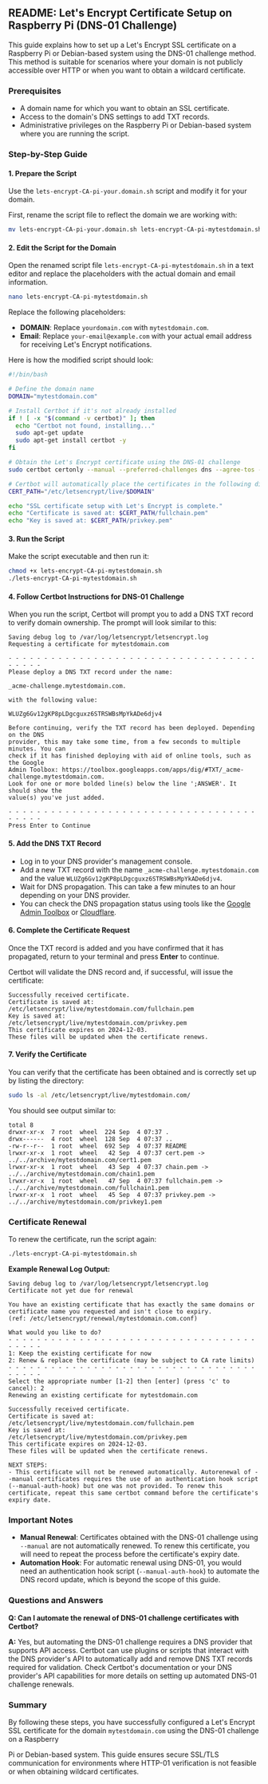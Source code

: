 ## README: Let's Encrypt Certificate Setup on Raspberry Pi (DNS-01 Challenge)

This guide explains how to set up a Let's Encrypt SSL certificate on a Raspberry Pi or Debian-based system using the DNS-01 challenge method. This method is suitable for scenarios where your domain is not publicly accessible over HTTP or when you want to obtain a wildcard certificate.

### Prerequisites

- A domain name for which you want to obtain an SSL certificate.
- Access to the domain's DNS settings to add TXT records.
- Administrative privileges on the Raspberry Pi or Debian-based system where you are running the script.

### Step-by-Step Guide

#### 1. **Prepare the Script**

Use the `lets-encrypt-CA-pi-your.domain.sh` script and modify it for your domain.

First, rename the script file to reflect the domain we are working with:

```bash
mv lets-encrypt-CA-pi-your.domain.sh lets-encrypt-CA-pi-mytestdomain.sh
```

#### 2. **Edit the Script for the Domain**

Open the renamed script file `lets-encrypt-CA-pi-mytestdomain.sh` in a text editor and replace the placeholders with the actual domain and email information.

```bash
nano lets-encrypt-CA-pi-mytestdomain.sh
```

Replace the following placeholders:

- **DOMAIN**: Replace `yourdomain.com` with `mytestdomain.com`.
- **Email**: Replace `your-email@example.com` with your actual email address for receiving Let's Encrypt notifications.

Here is how the modified script should look:

```bash
#!/bin/bash

# Define the domain name
DOMAIN="mytestdomain.com"

# Install Certbot if it's not already installed
if ! [ -x "$(command -v certbot)" ]; then
  echo "Certbot not found, installing..."
  sudo apt-get update
  sudo apt-get install certbot -y
fi

# Obtain the Let's Encrypt certificate using the DNS-01 challenge
sudo certbot certonly --manual --preferred-challenges dns --agree-tos --email admin@mytestdomain.com -d $DOMAIN

# Certbot will automatically place the certificates in the following directory:
CERT_PATH="/etc/letsencrypt/live/$DOMAIN"

echo "SSL certificate setup with Let's Encrypt is complete."
echo "Certificate is saved at: $CERT_PATH/fullchain.pem"
echo "Key is saved at: $CERT_PATH/privkey.pem"
```

#### 3. **Run the Script**

Make the script executable and then run it:

```bash
chmod +x lets-encrypt-CA-pi-mytestdomain.sh
./lets-encrypt-CA-pi-mytestdomain.sh
```

#### 4. **Follow Certbot Instructions for DNS-01 Challenge**

When you run the script, Certbot will prompt you to add a DNS TXT record to verify domain ownership. The prompt will look similar to this:

```
Saving debug log to /var/log/letsencrypt/letsencrypt.log
Requesting a certificate for mytestdomain.com

- - - - - - - - - - - - - - - - - - - - - - - - - - - - - - - - - - - - - - - -
Please deploy a DNS TXT record under the name:

_acme-challenge.mytestdomain.com.

with the following value:

WLUZg6Gv12gKP8pLDgcguxz6STRSWBsMpYkADe6djv4

Before continuing, verify the TXT record has been deployed. Depending on the DNS
provider, this may take some time, from a few seconds to multiple minutes. You can
check if it has finished deploying with aid of online tools, such as the Google
Admin Toolbox: https://toolbox.googleapps.com/apps/dig/#TXT/_acme-challenge.mytestdomain.com.
Look for one or more bolded line(s) below the line ';ANSWER'. It should show the
value(s) you've just added.

- - - - - - - - - - - - - - - - - - - - - - - - - - - - - - - - - - - - - - - -
Press Enter to Continue
```

#### 5. **Add the DNS TXT Record**

- Log in to your DNS provider's management console.
- Add a new TXT record with the name `_acme-challenge.mytestdomain.com` and the value `WLUZg6Gv12gKP8pLDgcguxz6STRSWBsMpYkADe6djv4`.
- Wait for DNS propagation. This can take a few minutes to an hour depending on your DNS provider.
- You can check the DNS propagation status using tools like the [Google Admin Toolbox](https://toolbox.googleapps.com/apps/dig/#TXT/_acme-challenge.mytestdomain.com) or [Cloudflare](https://dash.cloudflare.com/).

#### 6. **Complete the Certificate Request**

Once the TXT record is added and you have confirmed that it has propagated, return to your terminal and press **Enter** to continue.

Certbot will validate the DNS record and, if successful, will issue the certificate:

```
Successfully received certificate.
Certificate is saved at: /etc/letsencrypt/live/mytestdomain.com/fullchain.pem
Key is saved at:         /etc/letsencrypt/live/mytestdomain.com/privkey.pem
This certificate expires on 2024-12-03.
These files will be updated when the certificate renews.
```

#### 7. **Verify the Certificate**

You can verify that the certificate has been obtained and is correctly set up by listing the directory:

```bash
sudo ls -al /etc/letsencrypt/live/mytestdomain.com/
```

You should see output similar to:

```
total 8
drwxr-xr-x  7 root  wheel  224 Sep  4 07:37 .
drwx------  4 root  wheel  128 Sep  4 07:37 ..
-rw-r--r--  1 root  wheel  692 Sep  4 07:37 README
lrwxr-xr-x  1 root  wheel   42 Sep  4 07:37 cert.pem -> ../../archive/mytestdomain.com/cert1.pem
lrwxr-xr-x  1 root  wheel   43 Sep  4 07:37 chain.pem -> ../../archive/mytestdomain.com/chain1.pem
lrwxr-xr-x  1 root  wheel   47 Sep  4 07:37 fullchain.pem -> ../../archive/mytestdomain.com/fullchain1.pem
lrwxr-xr-x  1 root  wheel   45 Sep  4 07:37 privkey.pem -> ../../archive/mytestdomain.com/privkey1.pem
```

### Certificate Renewal

To renew the certificate, run the script again:

```bash
./lets-encrypt-CA-pi-mytestdomain.sh
```

**Example Renewal Log Output:**

```
Saving debug log to /var/log/letsencrypt/letsencrypt.log
Certificate not yet due for renewal

You have an existing certificate that has exactly the same domains or certificate name you requested and isn't close to expiry.
(ref: /etc/letsencrypt/renewal/mytestdomain.com.conf)

What would you like to do?
- - - - - - - - - - - - - - - - - - - - - - - - - - - - - - - - - - - - - - - -
1: Keep the existing certificate for now
2: Renew & replace the certificate (may be subject to CA rate limits)
- - - - - - - - - - - - - - - - - - - - - - - - - - - - - - - - - - - - - - - -
Select the appropriate number [1-2] then [enter] (press 'c' to cancel): 2
Renewing an existing certificate for mytestdomain.com

Successfully received certificate.
Certificate is saved at: /etc/letsencrypt/live/mytestdomain.com/fullchain.pem
Key is saved at:         /etc/letsencrypt/live/mytestdomain.com/privkey.pem
This certificate expires on 2024-12-03.
These files will be updated when the certificate renews.

NEXT STEPS:
- This certificate will not be renewed automatically. Autorenewal of --manual certificates requires the use of an authentication hook script (--manual-auth-hook) but one was not provided. To renew this certificate, repeat this same certbot command before the certificate's expiry date.
```

### Important Notes

- **Manual Renewal**: Certificates obtained with the DNS-01 challenge using `--manual` are not automatically renewed. To renew this certificate, you will need to repeat the process before the certificate's expiry date.
- **Automation Hook**: For automatic renewal using DNS-01, you would need an authentication hook script (`--manual-auth-hook`) to automate the DNS record update, which is beyond the scope of this guide.

### Questions and Answers

**Q: Can I automate the renewal of DNS-01 challenge certificates with Certbot?**

**A:** Yes, but automating the DNS-01 challenge requires a DNS provider that supports API access. Certbot can use plugins or scripts that interact with the DNS provider's API to automatically add and remove DNS TXT records required for validation. Check Certbot's documentation or your DNS provider's API capabilities for more details on setting up automated DNS-01 challenge renewals.

### Summary

By following these steps, you have successfully configured a Let's Encrypt SSL certificate for the domain `mytestdomain.com` using the DNS-01 challenge on a Raspberry

 Pi or Debian-based system. This guide ensures secure SSL/TLS communication for environments where HTTP-01 verification is not feasible or when obtaining wildcard certificates.
